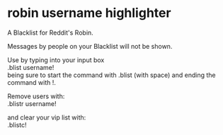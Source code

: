 # robin username highlighter

A Blacklist for Reddit's Robin.

Messages by people on your Blacklist will not be shown.

Use by typing into your input box  
.blist username!  
being sure to start the command with .blist (with space) and ending the command with !.  

Remove users with:  
.blistr username!

and clear your vip list with:  
.blistc!
